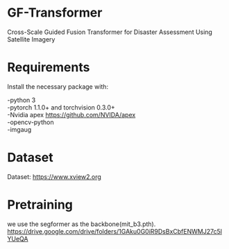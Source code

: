 # GF-Transformer
Cross-Scale Guided Fusion Transformer for Disaster Assessment Using Satellite Imagery
# Requirements
   Install the necessary package with:
  
  -python 3\
  -pytorch 1.1.0+ and torchvision 0.3.0+\
  -Nvidia apex <https://github.com/NVIDA/apex>\
  -opencv-python\
  -imgaug

# Dataset
Dataset: https://www.xview2.org

# Pretraining
we use the segformer as the backbone(mit_b3.pth).
<https://drive.google.com/drive/folders/1GAku0G0iR9DsBxCbfENWMJ27c5lYUeQA>

